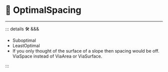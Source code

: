 # 🔻 <via>OptimalSpacing</via>

---

<!-- =================================================== -->
<!-- =================================================== -->
<!-- =================================================== -->
<!-- =================================================== -->
<!-- =================================================== -->
::: details 🛠 <dev>&&&</dev>

- Suboptimal
- LeastOptimal
- If you only thought of the surface of a slope then spacing would be off. ViaSpace instead of ViaArea or ViaSurface.

:::
